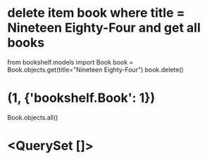 # delete item book where title = Nineteen Eighty-Four and get all books 

from bookshelf.models import Book
book = Book.objects.get(title="Nineteen Eighty-Four")
book.delete()
#  (1, {'bookshelf.Book': 1})

Book.objects.all()
#  <QuerySet []>
